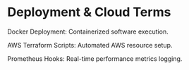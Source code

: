 # Deployment & Cloud Terms

Docker Deployment: Containerized software execution.

AWS Terraform Scripts: Automated AWS resource setup.

Prometheus Hooks: Real-time performance metrics logging.

